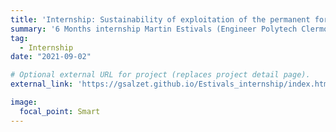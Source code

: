 ```yaml
---
title: 'Internship: Sustainability of exploitation of the permanent forest estate in French Guiana: Approach by modeling forest dynamics and cost-benefit analysis'
summary: '6 Months internship Martin Estivals (Engineer Polytech Clermont) in collaboration with ONF french guiana ([link](https://gsalzet.github.io/Estivals_internship/index.html)).'
tag: 
  - Internship
date: "2021-09-02"

# Optional external URL for project (replaces project detail page).
external_link: 'https://gsalzet.github.io/Estivals_internship/index.html'

image:
  focal_point: Smart
---
```

